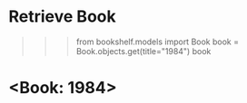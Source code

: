 # Retrieve Book

>>> from bookshelf.models import Book
>>> book = Book.objects.get(title="1984")
>>> book
# <Book: 1984>

